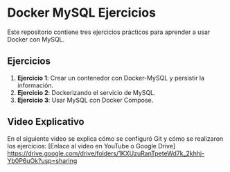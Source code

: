 # Docker MySQL Ejercicios

Este repositorio contiene tres ejercicios prácticos para aprender a usar Docker con MySQL.

## Ejercicios
1. **Ejercicio 1**: Crear un contenedor con Docker-MySQL y persistir la información.
2. **Ejercicio 2**: Dockerizando el servicio de MySQL.
3. **Ejercicio 3**: Usar MySQL con Docker Compose.

## Video Explicativo
En el siguiente video se explica cómo se configuró Git y cómo se realizaron los ejercicios:
[Enlace al video en YouTube o Google Drive]
https://drive.google.com/drive/folders/1KXUzuRanTpeteWd7k_2khhj-Yb0P6uOk?usp=sharing

